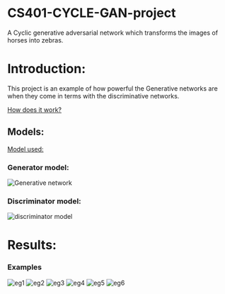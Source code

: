 # CS401-CYCLE-GAN-project
A Cyclic generative adversarial network which transforms the images of horses into zebras.

# Introduction:
This project is an example of how powerful the Generative networks are when they come in terms with the discriminative networks.

[How does it work?](https://www.tensorflow.org/tutorials/generative/cyclegan)

## Models:
[Model used:](https://github.com/Astrojigs/cs401-CYCLE-GAN-project/blob/main/models.py)

### Generator model:
![Generative network](generator_model.png)

### Discriminator model:
![discriminator model](discriminator_model.png)

# Results:
### Examples
![eg1](Results/Result_example1.png)
![eg2](Results/Result_example2.png)
![eg3](Results/Result_example3.png)
![eg4](Results/Result_example4.png)
![eg5](Results/Result_example5.png)
![eg6](Results/Result_example6.png)

